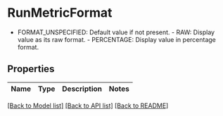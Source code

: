 # RunMetricFormat

 - FORMAT_UNSPECIFIED: Default value if not present.  - RAW: Display value as its raw format.  - PERCENTAGE: Display value in percentage format.
## Properties
Name | Type | Description | Notes
------------ | ------------- | ------------- | -------------

[[Back to Model list]](../README.md#documentation-for-models) [[Back to API list]](../README.md#documentation-for-api-endpoints) [[Back to README]](../README.md)


